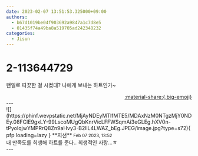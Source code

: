 ```yaml
---
date: 2023-02-07 13:51:53.325000+09:00
authors:
  - b67d1019be04f903692a9847a1c7d8e5
  - 01435f74a49ba8a519705ad242348232
categories:
  - Jisun
---
```


# 2-113644729

<div class="post-container" markdown="1">
<div class="content-container md-sidebar__scrollwrap" markdown="1">

왠일로 따끗한 걸 시켰대? 나에게 보내는 하트인가~

</div>
</div>

<div style="text-align: right;" markdown="1">
<a href="https://weverse.io/fromis9/fanpost/2-113644729" style="text-align: right;">:material-share:{.big-emoji}</a>
</div>
---

<div class="comments-container md-sidebar__scrollwrap" markdown="1">
<div class="comment" markdown="1">
<div class='id-container' markdown="1">
![](https://phinf.wevpstatic.net/MjAyNDEyMTlfMTE5/MDAxNzM0NTgzMjY0NDEy.08FClE9gxLY-99LscoMUgQbKnrVicLFFWSqmAi3eGLEg.hXV0n-tPyoIqjwYMPRrQ8Zn9aHvy3-B2llL4LWAZ_bEg.JPEG/image.jpg?type=s72){ pfp loading=lazy }
**<span class="artist">지선</span>** <small>Feb 07 2023, 13:52</small><br>
</div>
<div class='comment-body' markdown="1">
내 만족도를 희생해 하트를 준다.. 희생적인 사랑...ㅎ
</div>
</div>
</div>
---

